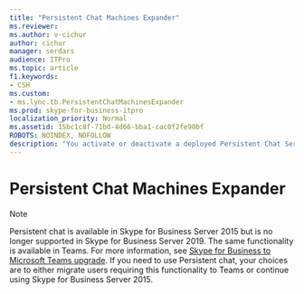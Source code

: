 ```yaml
---
title: "Persistent Chat Machines Expander"
ms.reviewer: 
ms.author: v-cichur
author: cichur
manager: serdars
audience: ITPro
ms.topic: article
f1.keywords:
- CSH
ms.custom:
- ms.lync.tb.PersistentChatMachinesExpander
ms.prod: skype-for-business-itpro
localization_priority: Normal
ms.assetid: 15bc1c8f-71bd-4d66-bba1-cac0f2fe90bf
ROBOTS: NOINDEX, NOFOLLOW
description: "You activate or deactivate a deployed Persistent Chat Server or Persistent Chat Server pool by using the servers or pools listed in Machine state settings. You select a server or pool in the list and click the Make active button to set a server or pool as active."
---
```


# Persistent Chat Machines Expander

> [!NOTE] 
> Persistent chat is available in Skype for Business Server 2015 but is no longer supported in Skype for Business Server 2019. The same functionality is available in Teams. For more information, see [Skype for Business to Microsoft Teams upgrade](https://docs.microsoft.com/MicrosoftTeams/upgrade-start-here). If you need to use Persistent chat, your choices are to either migrate users requiring this functionality to Teams or continue using Skype for Business Server 2015.
